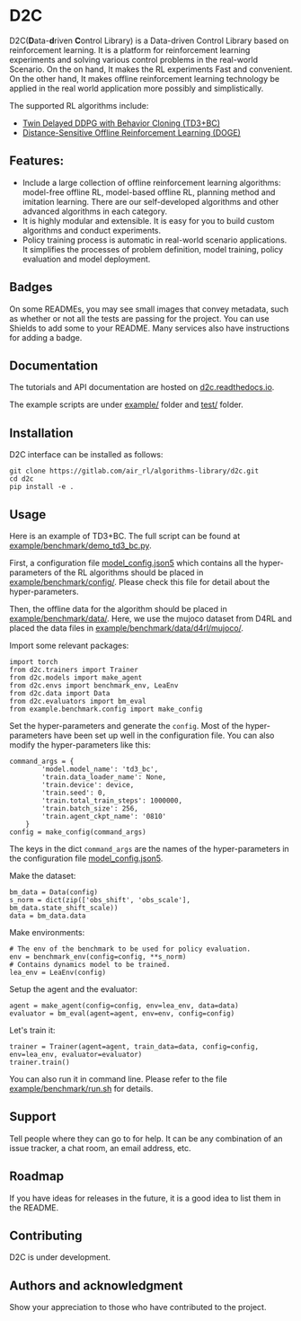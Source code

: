 # D2C

D2C(**D**ata-**d**riven **C**ontrol Library) is a Data-driven Control Library based on reinforcement learning. It is a platform for reinforcement learning experiments and solving various control problems in the real-world Scenario. On the on hand, It makes the RL experiments Fast and convenient. On the other hand, It makes offline reinforcement learning technology be applied in the real world application more possibly and simplistically.

The supported RL algorithms include:

- [Twin Delayed DDPG with Behavior Cloning (TD3+BC)](https://arxiv.org/pdf/2106.06860.pdf)
- [Distance-Sensitive Offline Reinforcement Learning (DOGE)](https://arxiv.org/abs/2205.11027.pdf)

## Features:

- Include a large collection of offline reinforcement learning algorithms: model-free offline RL, model-based offline RL, planning method and imitation learning. There are our self-developed algorithms and other advanced algorithms in each category.
- It is highly modular and extensible. It is easy for you to build custom algorithms and conduct experiments.
- Policy training process is automatic in real-world scenario applications. It simplifies the processes of problem definition, model training, policy evaluation and model deployment.

## Badges
On some READMEs, you may see small images that convey metadata, such as whether or not all the tests are passing for the project. You can use Shields to add some to your README. Many services also have instructions for adding a badge.

## Documentation

The tutorials and API documentation are hosted on [d2c.readthedocs.io](https://zackxiangyu-d2c.readthedocs-hosted.com).

The example scripts are under [example/](https://gitlab.com/air_rl/algorithms-library/d2c/-/tree/dev/example/benchmark) folder and [test/](https://gitlab.com/air_rl/algorithms-library/d2c/-/tree/dev/test) folder.

## Installation
D2C interface can be installed as follows:
```commandline
git clone https://gitlab.com/air_rl/algorithms-library/d2c.git
cd d2c
pip install -e .
```

## Usage
Here is an example of TD3+BC. The full script can be found at [example/benchmark/demo_td3_bc.py](https://gitlab.com/air_rl/algorithms-library/d2c/-/tree/dev/example/benchmark/demo_td3_bc.py).

First, a configuration file [model_config.json5](https://gitlab.com/air_rl/algorithms-library/d2c/-/tree/dev/example/benchmark/config/model_config.json5) which contains all the hyper-parameters of the RL algorithms should be placed in [example/benchmark/config/](https://gitlab.com/air_rl/algorithms-library/d2c/-/tree/dev/example/benchmark/config). Please check this file for detail about the hyper-parameters.

Then, the offline data for the algorithm should be placed in [example/benchmark/data/](https://gitlab.com/air_rl/algorithms-library/d2c/-/tree/dev/example/benchmark/data/). Here, we use the mujoco dataset from D4RL and placed the data files in [example/benchmark/data/d4rl/mujoco/](https://gitlab.com/air_rl/algorithms-library/d2c/-/tree/dev/example/benchmark/data/d4rl/mujoco/).

Import some relevant packages:
```
import torch
from d2c.trainers import Trainer
from d2c.models import make_agent
from d2c.envs import benchmark_env, LeaEnv
from d2c.data import Data
from d2c.evaluators import bm_eval
from example.benchmark.config import make_config
```

Set the hyper-parameters and generate the `config`. Most of the hyper-parameters have been set up well in the configuration file. You can also modify the hyper-parameters like this:
```
command_args = {
        'model.model_name': 'td3_bc',
        'train.data_loader_name': None,
        'train.device': device,
        'train.seed': 0,
        'train.total_train_steps': 1000000,
        'train.batch_size': 256,
        'train.agent_ckpt_name': '0810'
    }
config = make_config(command_args)
```
The keys in the dict ``command_args`` are the names of the hyper-parameters in the configuration file [model_config.json5](https://gitlab.com/air_rl/algorithms-library/d2c/-/tree/dev/example/benchmark/config/model_config.json5).

Make the dataset:
```
bm_data = Data(config)
s_norm = dict(zip(['obs_shift', 'obs_scale'], bm_data.state_shift_scale))
data = bm_data.data
```

Make environments:
```
# The env of the benchmark to be used for policy evaluation.
env = benchmark_env(config=config, **s_norm)
# Contains dynamics model to be trained.
lea_env = LeaEnv(config)
```

Setup the agent and the evaluator:
```
agent = make_agent(config=config, env=lea_env, data=data)
evaluator = bm_eval(agent=agent, env=env, config=config)
```

Let's train it:
```
trainer = Trainer(agent=agent, train_data=data, config=config, env=lea_env, evaluator=evaluator)
trainer.train()
```

You can also run it in command line. Please refer to the file [example/benchmark/run.sh](https://gitlab.com/air_rl/algorithms-library/d2c/-/tree/dev/example/benchmark/run.sh) for details.

## Support
Tell people where they can go to for help. It can be any combination of an issue tracker, a chat room, an email address, etc.

## Roadmap
If you have ideas for releases in the future, it is a good idea to list them in the README.

## Contributing
D2C is under development.

## Authors and acknowledgment
Show your appreciation to those who have contributed to the project.

